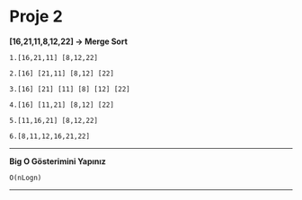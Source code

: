 # Proje 2

**[16,21,11,8,12,22] -> Merge Sort**
```
1.[16,21,11] [8,12,22]

2.[16] [21,11] [8,12] [22]

3.[16] [21] [11] [8] [12] [22]

4.[16] [11,21] [8,12] [22]

5.[11,16,21] [8,12,22]

6.[8,11,12,16,21,22]
```
---
**Big O Gösterimini Yapınız**
```
O(nLogn)

```
---

